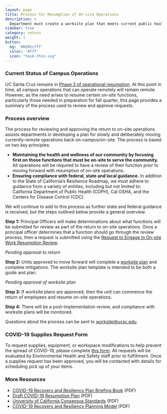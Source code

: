 ```yaml
---
layout: page
title: Process for Resumption of On-site Operations
description: >
  Department must create a worksite plan that meets current public health guidelines.
sidebar: true
category: return
weight: 1
button:
  bg: '#8d91c7ff'
  color: '#fff'
  icon: "task-thin.svg"
---
```

### Current Status of Campus Operations
UC Santa Cruz remains in [Phase 3 of operational resumption](https://news.ucsc.edu/2020/06/final-campus-operational-resumption-phases.pdf). At this point in time, all campus operations that can operate remotely will remain remote. However, as the need arises to resume certain on-site functions, particularly those needed in preparation for fall quarter, this page provides a summary of the process used to review and approve requests. 

### Process overview

The process for reviewing and approving the return to on-site operations assists departments in developing a plan for slowly and deliberately moving currently-remote operations back on-campus/on-site.
The process is based on two key principles:

* **Maintaining the health and wellness of our community by focusing first on those functions that must be on-site to serve the community.** All operations will be required to have a review of their function prior to moving forward with resumption of on-site operations.
* **Ensuring compliance with federal, state and local guidance.** In addition to the State of California’s Resilience Roadmap, we must adhere to guidance from a variety of entities, including but not limited to: California Department of Public Health (CDPH), Cal OSHA, and the Centers for Disease Control (CDC).

We will continue to add to this process as further state and federal guidance is received, but the steps outlined below provide a general overview. 

**Step 1:** Principal Officers will make determinations about what functions will be submitted for review as part of the return to on-site operations.
Once a principal officer determines that a function should go through the review process, then a request is submitted using the [Request to Engage in On-site Work Resumption Review](https://docs.google.com/forms/d/1efH_SosQgn4KPrdt8VNpGONK3URQ3-wpG7qXoHzH_Kc/viewform?ts=5efb86de&edit_requested=true).

*Pending approval to return* 

**Step 2:** Units approved to move forward will complete a [worksite plan](https://recovery.ucsc.edu/assets/images/worksite-plan.pdf) and complete mitigations. The worksite plan template is intended to be both a guide and plan.

*Pending approval of worksite plan*

**Step 3:** If worksite plans are approved, then the unit can commence the return of employees and resume on-site operations.

**Step 4:** There will be a post-implementation review, and compliance with worksite plans will be monitored. 

Questions about the process can be sent to [worksite@ucsc.edu](mailto:worksite@ucsc.edu).

### COVID-19 Supplies Request Form

To request supplies, equipment, or workspace modifications to help prevent the spread of COVID-19, please complete [this form](https://docs.google.com/forms/d/e/1FAIpQLSfZWheLtmc7GOAeEz4qh8Dl_mT9v6FaJlYNOSzQdCEJAJe1WQ/viewform).  All requests will be evaluated by Environmental Health and Safety staff prior to fulfillment. Once a supplies request has been approved, you will be contacted with details for scheduling pick up of your items.

### More Resources
* [COVID-19 Recovery and Resiliency Plan Briefing Book](/assets/images/ucsc-recovery-resiliency-briefing-book.pdf) (PDF)
* [Draft COVID-19 Resumption Plan](/assets/images/draft-resumption-plan.pdf) (PDF)
* [University of California Consensus Standards](/assets/images/uc-consent-standard.pdf) (PDF)
* [COVID-19 Recovery and Resiliency Planning Model](/assets/images/recovery-resiliency-model.pdf) (PDF)

